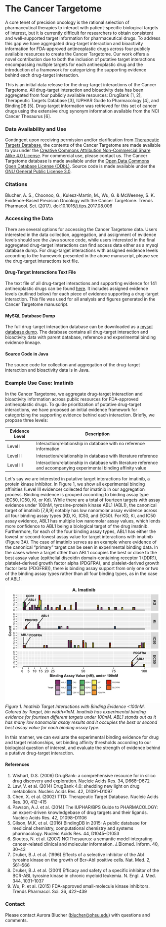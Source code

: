 # The Cancer Targetome
A core tenet of precision oncology is the rational selection of pharmaceutical therapies 
to interact with patient-specific biological targets of interest, but it is currently 
difficult for researchers to obtain consistent and well-supported target information for 
pharmaceutical drugs. To address this gap we have aggregated drug-target interaction and 
bioactivity information for FDA-approved antineoplastic drugs across four publicly available 
resources to create the Cancer Targetome. Our work offers a novel contribution due to 
both the inclusion of putative target interactions encompassing multiple targets for each 
antineoplastic drug and the introduction of a framework for categorizing the supporting 
evidence behind each drug-target interaction.

This is an initial data release for the drug-target interactions of the Cancer Targetome. 
All drug-target interaction and bioactivity data has been aggregated from four 
publicly available resources: DrugBank [1, 2], Therapeutic Targets Database [3], IUPHAR Guide to 
Pharmacology [4], and BindingDB [5]. Drug-target information was retrieved for this set of cancer drugs
using the extensive drug synonym information available from the NCI Cancer Thesaurus [6].

### Data Availability and Use
Contingent upon receiving permission and/or clarification from [Therapeutic Targets Database](http://bidd.nus.edu.sg/group/cjttd/), the contents of the Cancer Targetome are made available to you under the [Creative Commons Attribution Non-Commercial Share Alike 4.0 License](https://creativecommons.org/licenses/by-nc/4.0/legalcode). For commercial use, please contact us. The Cancer Targetome database is made available under the [Open Data Commons Open Database License (ODbL)](https://opendatacommons.org/licenses/odbl/1.0/). Source code is made available under the [GNU General Public License 3.0](https://opensource.org/licenses/GPL-3.0). 

### Citations
Blucher, A. S., Choonoo, G., Kulesz-Martin, M., Wu, G. & McWeeney, S. K. Evidence-Based Precision Oncology with the Cancer Targetome. Trends Pharmacol. Sci. (2017). doi:10.1016/j.tips.2017.08.006

### Accessing the Data 
There are several options for accessing the Cancer Targetome data. Users interested in the data collection, aggregation, and assignment of evidence levels should see the Java source code, while users interested in the final aggregated drug-target interactions can find access data either as a mysql database dump. For drug-target interactions with assigned evidence levels according to the framework presented in the above manuscript, please see the drug-target interactions text file. 

#### Drug-Target Interactions Text File
The text file of all drug-target interactions and supporting evidence for 141 antineoplastic drugs can be found [here](https://github.com/ablucher/The-Cancer-Targetome/blob/master/results_070617/Targetome_Evidence_TIPS_101017.txt). It includes assigned evidence levels (outlined below) for each piece of evidence supporting a drug-target interaction.  This file was used for all analysis and figures generated in the Cancer Targetome manuscript.

#### MySQL Database Dump
The full drug-target interaction database can be downloaded as a [mysql database dump](https://github.com/ablucher/The-Cancer-Targetome/tree/master/database). The database contains all drug-target interaction and bioactivity data with parent database, reference and experimental binding evidence lineage. 
#### Source Code in Java
The source code for collection and aggregation of the drug-target interaction and bioactivity data is in Java. 


### Example Use Case: Imatinib
In the Cancer Targetome, we aggregate drug-target interaction and bioactivity information across 
public resources for FDA-approved antineoplastic drugs. To guide prioritization of putative drug-target interactions, 
we have proposed an initial evidence framework for categorizing the supporting evidence behind each interaction. 
Briefly, we propose three levels:

Evidence Level | Description
------------ | -------------
Level I | Interaction/relationship in database with no reference information
Level II | Interaction/relationship in database with literature reference
Level III | Interaction/relationship in database with literature reference and accompanying experimental binding affinity value

Let's say we are interested in putative target interactions for imatinib, a protein kinase inhibitor. In Figure 1, we show all experimental binding affinities (Level III evidence) collected for imatinib in our aggregation process. Binding evidence is grouped according to binding assay type (EC50, IC50, Ki, or Kd). While there are a total of fourteen targets with assay evidence under 100nM, tyrosine-protein kinase ABL1 (ABL1), the canonical target of imatinib [7,8,9] notably has low nanomolar assay evidence across all four binding assay types (KD, Ki, IC50, and EC50). For KD, Ki, and IC50 assay evidence, ABL1 has multiple low nanomolar assay values, which lends more confidence to ABL1 being a biological target of the drug imatinib. Furthermore, for each of the four binding assay types, ABL1 has either the lowest or second-lowest assay value for target interactions with imatinib (Figure 3A). The case of imatinib serves as an example where evidence of the canonical “primary” target can be seen in experimental binding data. In the cases where a target other than ABL1 occupies the best or close to the best assay value (epithelial discoidin domain-containing receptor 1 (DDR1), platelet-derived growth factor alpha (PDGFRA), and platelet-derived growth factor beta (PDGFRB)), there is binding assay support from only one or two of the binding assay types rather than all four binding types, as in the case of ABL1.

![Figure 1. Imatinib Target Interactions with Binding Evidence <100nM](Fig3A_Imatinib_Revisions.png "Figure 1. Imatinib Target Interactions with Binding Evidence <100nM.")*Figure 1. Imatinib Target Interactions with Binding Evidence <100nM. Colored by Target, bin width=1nM. Imatinib has experimental binding evidence for fourteen different targets under 100nM. ABL1 stands out as it has many low nanomolar assay results and it occupies the best or second best assay value for each binding assay type.*

In this manner, we can evaluate the experimental binding evidence for drug and target relationships, 
set binding affinity thresholds according to our biological question of interest, and evaluate
the strength of evidence behind a putative drug-target interaction. 
#### References
1. Wishart, D.S. (2006) DrugBank: a comprehensive resource for in silico drug discovery and exploration. Nucleic Acids Res. 34, D668–D672
2. Law, V. et al. (2014) DrugBank 4.0: shedding new light on drug metabolism. Nucleic Acids Res. 42, D1091–D1097
3. Chen, X. et al. (2002) TTD: Therapeutic Target Database. Nucleic Acids Res. 30, 412–415
4. Pawson, A.J. et al. (2014) The IUPHAR/BPS Guide to PHARMACOLOGY: an expert-driven knowledgebase of drug targets and their ligands. Nucleic Acids Res. 42, D1098–D1106
5. Gilson, M.K. et al. (2016) BindingDB in 2015: A public database for medicinal chemistry, computational chemistry and systems pharmacology. Nucleic Acids Res. 44, D1045–D1053
6. Sioutos, N. et al. (2007) NCIThesaurus: a semantic model integrating cancer-related clinical and molecular information. J.Biomed. Inform. 40, 30–43
7. Druker, B.J. et al. (1996) Effects of a selective inhibitor of the Abl tyrosine kinase on the growth of Bcr–Abl positive cells. Nat. Med. 2, 561–566
8. Druker, B.J. et al. (2001) Efficacy and safety of a specific inhibitor of the BCR-ABL tyrosine kinase in chronic myeloid leukemia. N. Engl. J. Med. 344, 1031–1037
9. Wu, P. et al. (2015) FDA-approved small-molecule kinase inhibitors. Trends Pharmacol. Sci. 36, 422–439


### Contact
Please contact Aurora Blucher (blucher@ohsu.edu) with questions and comments. 
